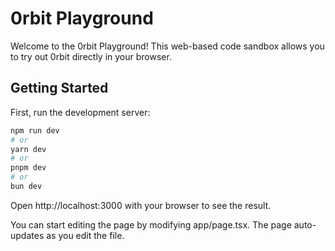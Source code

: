 # 0rbit Playground

Welcome to the 0rbit Playground! This web-based code sandbox allows you to try out 0rbit directly in your browser.


## Getting Started

First, run the development server:

```bash
npm run dev
# or
yarn dev
# or
pnpm dev
# or
bun dev
```
Open http://localhost:3000 with your browser to see the result.

You can start editing the page by modifying app/page.tsx. The page auto-updates as you edit the file.
